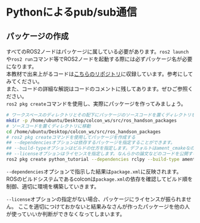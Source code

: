 # Pythonによるpub/sub通信

## パッケージの作成

すべてのROS2ノードはパッケージに属している必要があります。`ros2 launch`や`ros2 run`コマンド等でROS2ノードを起動する際には必ずパッケージ名が必要になります。  
本教材で出来上がるコードは[こちらのリポジトリ](https://github.com/OUXT-Polaris/ros_handson_packages.git)に収録しています。参考にしてみてください。  
また、コードの詳細な解説はコードのコメントに残してあります。ぜひご参照ください。  
`ros2 pkg create`コマンドを使用し、実際にパッケージを作ってみましょう。  

```bash
# ワークスペースのディレクトリとその配下にパッケージのソースコードを置くディレクトリを作成
mkdir -p /home/ubuntu/Desktop/colcon_ws/src/ros_handson_packages
# ソースコードを置くディレクトリに移動
cd /home/ubuntu/Desktop/colcon_ws/src/ros_handson_packages
# ros2 pkg createコマンドを使用してパッケージを作成する
## --dependenciesオプションは依存するパッケージを指定することができます。
## --build-typeオプションはビルドの仕方を指定します。デフォルトはament_cmakeなのでこれを忘れるとC++のパッケージが作られます。
## --licenseオプションはライセンスを指定します。なんらかの論文などのコードを公開するときにはライセンスがついていると親切です。
ros2 pkg create python_tutorial --dependencies rclpy --build-type ament_python --license Apache-2.0
```

`--dependencies`オプションで指示した結果は`package.xml`に反映されます。
ROSのビルドシステムであるcolconは`package.xml`の依存を確認してビルド順を制御、適切に環境を構築していきます。

`--license`オプションの指定がない場合、パッケージにライセンスが振られません。
ここを適切につけておかないと結果みなさんが作ったパッケージを他の人が使っていいか判断ができなくなってしまいます。
